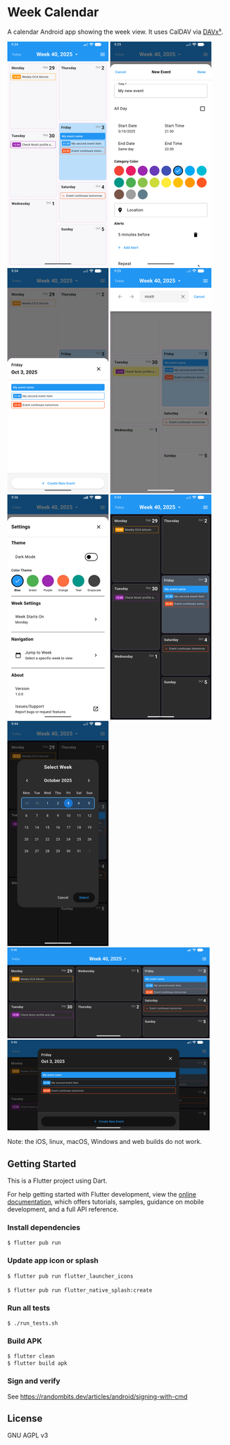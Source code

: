 # Week Calendar

A calendar Android app showing the week view. It uses CalDAV via [DAVx⁵](https://github.com/bitfireAT/davx5-ose).

<img src="https://raw.githubusercontent.com/PMK/week_calendar/refs/heads/master/lib/assets/screenshot/01.png" style="width: 230px;" alt="week calendar"/> <img src="https://raw.githubusercontent.com/PMK/week_calendar/refs/heads/master/lib/assets/screenshot/02.png" style="width: 230px;" alt="new event"/> <img src="https://raw.githubusercontent.com/PMK/week_calendar/refs/heads/master/lib/assets/screenshot/03.png" style="width: 230px;" alt="list events per day"/> <img src="https://raw.githubusercontent.com/PMK/week_calendar/refs/heads/master/lib/assets/screenshot/04.png" style="width: 230px;" alt="search"/>
<img src="https://raw.githubusercontent.com/PMK/week_calendar/refs/heads/master/lib/assets/screenshot/05.png" style="width: 230px;" alt="settings"/> <img src="https://raw.githubusercontent.com/PMK/week_calendar/refs/heads/master/lib/assets/screenshot/06.png" style="width: 230px;" alt="dark mode"/> <img src="https://raw.githubusercontent.com/PMK/week_calendar/refs/heads/master/lib/assets/screenshot/07.png" style="width: 230px;" alt="jump to week"/>
<img src="https://raw.githubusercontent.com/PMK/week_calendar/refs/heads/master/lib/assets/screenshot/08.png" style="width: 460px;" alt="horizontal view"/>
<img src="https://raw.githubusercontent.com/PMK/week_calendar/refs/heads/master/lib/assets/screenshot/09.png" style="width: 460px;" alt="horizontal list of items"/>

Note: the iOS, linux, macOS, Windows and web builds do not work.

## Getting Started

This is a Flutter project using Dart.

For help getting started with Flutter development, view the
[online documentation](https://docs.flutter.dev/), which offers tutorials,
samples, guidance on mobile development, and a full API reference.

### Install dependencies
```
$ flutter pub run
```

### Update app icon or splash
```
$ flutter pub run flutter_launcher_icons

$ flutter pub run flutter_native_splash:create
```

### Run all tests
```
$ ./run_tests.sh
```

### Build APK
```
$ flutter clean
$ flutter build apk
```

### Sign and verify
See https://randombits.dev/articles/android/signing-with-cmd

## License

GNU AGPL v3
